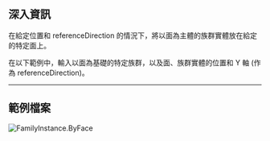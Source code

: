 ## 深入資訊
在給定位置和 referenceDirection 的情況下，將以面為主體的族群實體放在給定的特定面上。

在以下範例中，輸入以面為基礎的特定族群，以及面、族群實體的位置和 Y 軸 (作為 referenceDirection)。

___
## 範例檔案

![FamilyInstance.ByFace](./Revit.Elements.FamilyInstance.ByFace_img.jpg)
